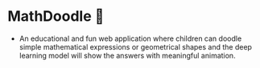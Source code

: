 # MathDoodle 🦈
- An educational and fun web application where children can doodle simple mathematical expressions or geometrical shapes and the deep learning model will show the answers with meaningful animation. 
